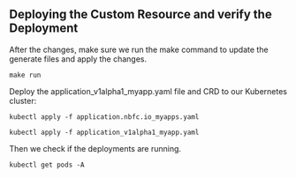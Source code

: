 ## Deploying the Custom Resource and verify the Deployment 
After the changes, make sure we run the make command to update the generate files and apply the changes.
~~~
make run
~~~
Deploy the application_v1alpha1_myapp.yaml file and CRD to our Kubernetes cluster:
~~~
kubectl apply -f application.nbfc.io_myapps.yaml

kubectl apply -f application_v1alpha1_myapp.yaml
~~~

Then we check if the deployments are running.

~~~
kubectl get pods -A 
~~~
